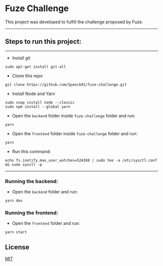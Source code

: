 # Fuze Challenge

This project was developed to fulfill the challenge proposed by Fuze.

<hr>

## Steps to run this project:

<hr>

- Install git
```
sudo apt-get install git-all
```
- Clone this repo

```
git clone https://github.com/Spoock01/fuze-challenge.git
```
- Install Node and Yarn

```
sudo snap install node --classic
sudo npm install --global yarn
```

- Open the `backend` folder inside `fuze-challenge` folder and run:
```
yarn
```

- Open the `frontend` folder inside `fuze-challenge` folder and run:
```
yarn
```

- Run this command:
```
echo fs.inotify.max_user_watches=524288 | sudo tee -a /etc/sysctl.conf && sudo sysctl -p
```

<hr>

### Running the backend:

- Open the `backend` folder and run:

```
yarn dev
```

### Running the frontend:

- Open the `frontend` folder and run:

```
yarn start
```


## License
[MIT](https://choosealicense.com/licenses/mit/)